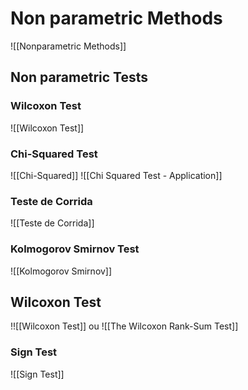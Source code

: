 # Non parametric Methods

![[Nonparametric Methods]]

## Non parametric Tests

### Wilcoxon Test

![[Wilcoxon Test]]

### Chi-Squared Test
![[Chi-Squared]]
![[Chi Squared Test - Application]]
### Teste de Corrida

![[Teste de Corrida]]


### Kolmogorov Smirnov Test
![[Kolmogorov Smirnov]]

## Wilcoxon Test
!![[Wilcoxon Test]] ou ![[The Wilcoxon Rank-Sum Test]]



### Sign Test
![[Sign Test]]

